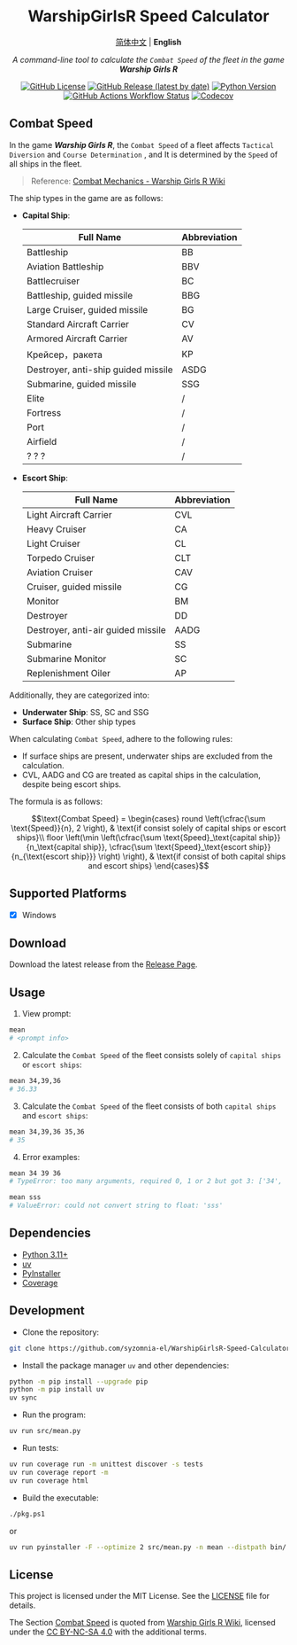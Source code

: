 <div align="center">

# WarshipGirlsR Speed Calculator

[简体中文](README.md) | **English**

_A command-line tool to calculate the `Combat Speed` of the fleet in the game **Warship Girls R**_

[![GitHub License](https://img.shields.io/github/license/syzomnia-el/WarshipGirlsR-Speed-Calculator)](LICENSE)
[![GitHub Release (latest by date)](https://img.shields.io/github/v/release/syzomnia-el/WarshipGirlsR-Speed-Calculator?include_prereleases&sort=date&display_name=release)](https://github.com/syzomnia-el/WarshipGirlsR-Speed-Calculator/releases)
[![Python Version](https://img.shields.io/badge/python-3.11%20%7C%203.12%20%7C%203.13-blue)](https://www.python.org)
[![GitHub Actions Workflow Status](https://img.shields.io/github/actions/workflow/status/syzomnia-el/WarshipGirlsR-Speed-Calculator/codecov.yml)](https://github.com/syzomnia-el/WarshipGirlsR-Speed-Calculator/actions/workflows/codecov.yml)
[![Codecov](https://img.shields.io/codecov/c/gh/syzomnia-el/WarshipGirlsR-Speed-Calculator?token=T3Q72DSMHL)](https://codecov.io/gh/syzomnia-el/WarshipGirlsR-Speed-Calculator)

</div>

## Combat Speed

In the game _**Warship Girls R**_, the `Combat Speed` of a fleet affects `Tactical Diversion` and
`Course Determination` , and It is determined by the `Speed` of all ships in the fleet.

> Reference:
> [Combat Mechanics - Warship Girls R Wiki](https://www.zjsnrwiki.com/wiki/%E6%88%98%E6%96%97%E6%9C%BA%E5%88%B6#%E6%88%98%E6%9C%AF%E8%BF%82%E5%9B%9E)

The ship types in the game are as follows:

- **Capital Ship**:

  | Full Name                           | Abbreviation | 
  |-------------------------------------|--------------|
  | Battleship                          | BB           |
  | Aviation Battleship                 | BBV          |
  | Battlecruiser                       | BC           |
  | Battleship, guided missile          | BBG          |
  | Large Cruiser, guided missile       | BG           |
  | Standard Aircraft Carrier           | CV           |
  | Armored Aircraft Carrier            | AV           |
  | Крейсер，ракета                      | KP           |
  | Destroyer, anti-ship guided missile | ASDG         |
  | Submarine, guided missile           | SSG          |
  | Elite                               | /            |
  | Fortress                            | /            |
  | Port                                | /            |
  | Airfield                            | /            |
  | ? ? ?                               | /            |

- **Escort Ship**:

  | Full Name                          | Abbreviation |
  |------------------------------------|--------------|
  | Light Aircraft Carrier             | CVL          |
  | Heavy Cruiser                      | CA           |
  | Light Cruiser                      | CL           |
  | Torpedo Cruiser                    | CLT          |
  | Aviation Cruiser                   | CAV          |
  | Cruiser, guided missile            | CG           |
  | Monitor                            | BM           |
  | Destroyer                          | DD           |
  | Destroyer, anti-air guided missile | AADG         |
  | Submarine                          | SS           |
  | Submarine Monitor                  | SC           |
  | Replenishment Oiler                | AP           |

Additionally, they are categorized into:

- **Underwater Ship**: SS, SC and SSG
- **Surface Ship**: Other ship types

When calculating `Combat Speed`, adhere to the following rules:

- If surface ships are present, underwater ships are excluded from the calculation.
- CVL, AADG and CG are treated as capital ships in the calculation, despite being escort ships.

The formula is as follows:

```math
\text{Combat Speed} = 
\begin{cases}
round \left(\cfrac{\sum \text{Speed}}{n}, 2 \right), & \text{if consist solely of capital ships or escort ships}\\
floor \left(\min \left(\cfrac{\sum \text{Speed}_\text{capital ship}}{n_\text{capital ship}}, \cfrac{\sum \text{Speed}_\text{escort ship}}{n_{\text{escort ship}}} \right) \right), & \text{if consist of both capital ships and escort ships}
\end{cases}
```

## Supported Platforms

- [x] Windows

## Download

Download the latest release from
the [Release Page](https://github.com/syzomnia-el/WarshipGirlsR-Speed-Calculator/releases).

## Usage

1. View prompt:

```bash
mean
# <prompt info>
```

2. Calculate the `Combat Speed` of the fleet consists solely of `capital ships` or `escort ships`:

```bash
mean 34,39,36
# 36.33
```

3. Calculate the `Combat Speed` of the fleet consists of both `capital ships` and `escort ships`:

```bash
mean 34,39,36 35,36
# 35
```

4. Error examples:

```bash
mean 34 39 36
# TypeError: too many arguments, required 0, 1 or 2 but got 3: ['34', '39', '36']

mean sss
# ValueError: could not convert string to float: 'sss'
```

## Dependencies

- [Python 3.11+](https://www.python.org)
- [uv](https://docs.astral.sh/uv)
- [PyInstaller](https://pyinstaller.org)
- [Coverage](https://coverage.readthedocs.io)

## Development

- Clone the repository:

```bash
git clone https://github.com/syzomnia-el/WarshipGirlsR-Speed-Calculator.git
```

- Install the package manager `uv` and other dependencies:

```bash
python -m pip install --upgrade pip
python -m pip install uv
uv sync
```

- Run the program:

```bash
uv run src/mean.py
```

- Run tests:

```bash
uv run coverage run -m unittest discover -s tests
uv run coverage report -m
uv run coverage html
```

- Build the executable:

```bash
./pkg.ps1
```

or

```bash
uv run pyinstaller -F --optimize 2 src/mean.py -n mean --distpath bin/ --clean
```

## License

This project is licensed under the MIT License. See the [LICENSE](LICENSE) file for details.

The Section [Combat Speed](#combat-speed) is quoted from [Warship Girls R Wiki](https://www.zjsnrwiki.com),
licensed under the [CC BY-NC-SA 4.0](https://creativecommons.org/licenses/by-nc-sa/4.0/deed.en)
with the additional terms.
